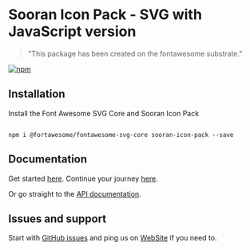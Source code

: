 # Sooran Icon Pack - SVG with JavaScript version

> "This package has been created on the fontawesome substrate."

[![npm](https://img.shields.io/npm/v/sooran-icon-pack?style=flat-square)](https://www.npmjs.com/package/sooran-icon-pack)

## Installation

Install the Font Awesome SVG Core and Sooran Icon Pack

```

npm i @fortawesome/fontawesome-svg-core sooran-icon-pack --save 

```

## Documentation

Get started [here](https://fontawesome.com/how-to-use/on-the-web/setup/getting-started). Continue your journey [here](https://fontawesome.com/how-to-use/on-the-web/advanced).

Or go straight to the [API documentation](https://fontawesome.com/how-to-use/with-the-api).

## Issues and support

Start with [GitHub issues](https://github.com/A20Group/sooran-icon-pack/issues) and ping us on [WebSite](http://iconpack.sooran.co/) if you need to.
